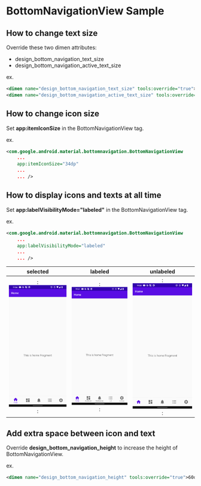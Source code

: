 # BottomNavigationView Sample

## How to change text size

Override these two dimen attributes:

- design_bottom_navigation_text_size
- design_bottom_navigation_active_text_size

ex.

```xml
<dimen name="design_bottom_navigation_text_size" tools:override="true">10sp</dimen>
<dimen name="design_bottom_navigation_active_text_size" tools:override="true">10sp</dimen>
```

## How to change icon size

Set **app:itemIconSize** in the BottomNavigationView tag.

ex.

```xml
<com.google.android.material.bottomnavigation.BottomNavigationView
    ...
    app:itemIconSize="34dp"
    ...
    ... />
```

## How to display icons and texts at all time

Set **app:labelVisibilityMode="labeled"** in the BottomNavigationView tag.

ex.

```xml
<com.google.android.material.bottomnavigation.BottomNavigationView
    ...
    app:labelVisibilityMode="labeled"
    ...
    ... />
```

|selected|labeled|unlabeled|
|:--:|:--:|:--:|
|:<img src="static/sc1.png" width=250/>:|:<img src="static/sc2.png" width=250/>:|:<img src="static/sc3.png" width=250/>:|

## Add extra space between icon and text

Override **design_bottom_navigation_height** to increase the height of BottomNavigationView.

ex.

```xml
<dimen name="design_bottom_navigation_height" tools:override="true">60dp</dimen>
```
